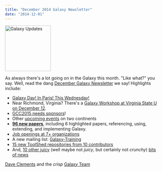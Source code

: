 ```yaml
---
title: "December 2014 Galaxy Newsletter"
date: "2014-12-01"
---
```

<div class='right'>
<a href='/galaxy-updates/2014-12/'><img src="/src/images/logos/GalaxyUpdate200.png" alt="Galaxy Updates" width=150 /></a>
</div>

As always there's a lot going on in the Galaxy this month.  "Like what?" you say.  Well, read the dang [December Galaxy Newsletter](/galaxy-updates/2014-12/) we say! Highlights include:

* [Galaxy Day! In Paris! This Wednesday!](/galaxy-updates/2014-12/#galaxy-day-3-december-paris)
* Near Richmond, Virginia?  There's a [Galaxy Workshop at Virginia State U on December 12](/galaxy-updates/2014-12/#intro-to-galaxy-workshop-dec-12-virginia-state-u).
* [GCC2015 needs sponsors](/galaxy-updates/2014-12/#gcc2015-6-8-july-norwich-uk)!
* Other [upcoming events](/galaxy-updates/2014-12/#other-events) on two continents
* **[96 new papers](/galaxy-updates/2014-12/#new-papers)**, including 6 highlighted papers, referencing, using, extending, and implementing Galaxy.
* [Job openings at 7+ organizations](/galaxy-updates/2014-12/#whos-hiring)
* A new mailing list: [Galaxy-Training](/galaxy-updates/2014-12/#new-galaxy-training-mailing-list)
* [15 new ToolShed repositories from 10 contributors](/galaxy-updates/2014-12/#toolshed-contributions)
* And, [10 other juicy](/galaxy-updates/2014-12/#other-news) (well maybe not *juicy*, but certainly not *crunchy*) [bits of news](/galaxy-updates/2014-12/#other-news)

[Dave Clements](/people/dave-clements/) and the *crisp* [Galaxy Team](/galaxy-team/)
